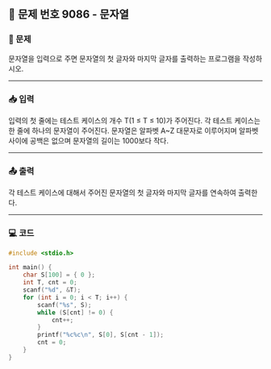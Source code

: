 ## 📝 문제 번호 9086 - 문자열

### 📌 문제
문자열을 입력으로 주면 문자열의 첫 글자와 마지막 글자를 출력하는 프로그램을 작성하시오.

---

### 📥 입력
입력의 첫 줄에는 테스트 케이스의 개수 T(1 ≤ T ≤ 10)가 주어진다. 각 테스트 케이스는 한 줄에 하나의 문자열이 주어진다. 문자열은 알파벳 A~Z 대문자로 이루어지며 알파벳 사이에 공백은 없으며 문자열의 길이는 1000보다 작다.

---

### 📤 출력
각 테스트 케이스에 대해서 주어진 문자열의 첫 글자와 마지막 글자를 연속하여 출력한다.

---

### 💻 코드
```c
#include <stdio.h>

int main() {
	char S[100] = { 0 };
	int T, cnt = 0;
	scanf("%d", &T);
	for (int i = 0; i < T; i++) {
		scanf("%s", S);
		while (S[cnt] != 0) {
			cnt++;
		}
		printf("%c%c\n", S[0], S[cnt - 1]);
		cnt = 0;
	}
}
```
